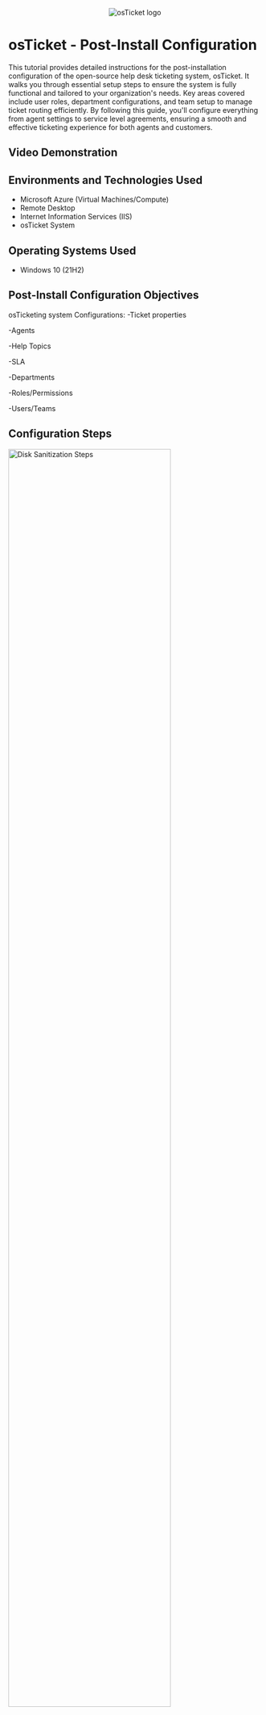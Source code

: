 <p align="center">
<img src="https://i.imgur.com/Clzj7Xs.png" alt="osTicket logo"/>
</p>

<h1>osTicket - Post-Install Configuration</h1>
This tutorial provides detailed instructions for the post-installation configuration of the open-source help desk ticketing system, osTicket. It walks you through essential setup steps to ensure the system is fully functional and tailored to your organization's needs. Key areas covered include user roles, department configurations, and team setup to manage ticket routing efficiently. By following this guide, you'll configure everything from agent settings to service level agreements, ensuring a smooth and effective ticketing experience for both agents and customers.<br />


<h2>Video Demonstration</h2>



<h2>Environments and Technologies Used</h2>

- Microsoft Azure (Virtual Machines/Compute)
- Remote Desktop
- Internet Information Services (IIS)
- osTicket System

<h2>Operating Systems Used </h2>

- Windows 10</b> (21H2)

<h2>Post-Install Configuration Objectives</h2>

osTicketing system Configurations:
-Ticket properties

-Agents

-Help Topics

-SLA

-Departments

-Roles/Permissions

-Users/Teams

<h2>Configuration Steps</h2>

<p>
<img src="https://i.imgur.com/DJmEXEB.png" height="80%" width="80%" alt="Disk Sanitization Steps"/>
</p>
<p>
Part 1: Configuration of Roles, Departments, and Teams

Configure roles to group permissions (Admin Panel -> Agents -> Roles). Example: "Supreme Admin."

Departments: Set up departments for ticket visibility and assignment (Admin Panel -> Agents -> Departments). Example: "SysAdmins."

Teams: Create teams by grouping agents from different departments (Admin Panel -> Agents -> Teams). Example: "Online Banking.
</p>
<br />

<p>
<img src="https://i.imgur.com/DJmEXEB.png" height="80%" width="80%" alt="Disk Sanitization Steps"/>
</p>
<p>
Part 2: Ticket Creation, Agents, and Users

Allow anyone to create tickets: Disable unregistered users from creating tickets (Admin Panel -> Settings -> User Settings). Enable registration and login for ticket creation.

Configure Agents: Add agents and assign them to departments (Admin Panel -> Agents -> Add New). Example: "Jane" (Dept: SysAdmins), "John" (Dept: Support).

Configure Users: Add customers (Agent Panel -> Users -> Add New). Example: "Karen," "Ken."
</p>
<br />

<p>
<img src="https://i.imgur.com/DJmEXEB.png" height="80%" width="80%" alt="Disk Sanitization Steps"/>
</p>
<p>
Part 3: SLA Configuration and Help Topics

Configure SLA: Set up service level agreements with specific grace periods and schedules (Admin Panel -> Manage -> SLA). Example:

Sev-A (Grace Period: 1 hour, Schedule: 24/7)

Sev-B (Grace Period: 4 hours, Schedule: 24/7)

Sev-C (Grace Period: 8 hours, Business Hours)

Configure Help Topics: Define ticket categories for users to choose from when creating a ticket (Admin Panel -> Manage -> Help Topics). Example:

Business Critical Outage

Personal Computer Issues

Equipment Request

Password Reset

Other

This setup helps define your team structure, user roles, SLA response times, and the categories available for users when submitting support tickets.
</p>
<br />
